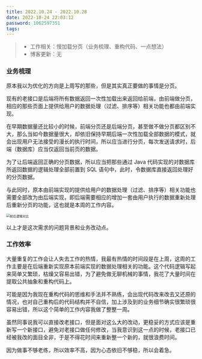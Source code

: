 ```yaml
---
title: 2022.10.24 - 2022.10.28
date: 2022-10-24 22:03:12
password: 1062597351
tags:
---
```


> - 工作相关：慢加载分页（业务梳理、重构代码、一点想法）
> - 博客更新：无

### 业务梳理

原本我以为优化的方向是上周写的那些，但是其实真正要做的事情是分页。

现有的老接口是后端将所有数据返回一次性加载出来返回给前端，由前端做分页，相应的那些页面上提供给用户的数据处理（过滤、排序等）相关功能也都由前端实现。

在早期数据量还比较小的时候，前端分页还是后端分页，甚至做不做分页都区别不大，那么当如今数据量很大，却依旧保持早期后端一次性加载全部数据的模式，就会出现用户无法接受的漫长的执行时间，所以应当进行分页，每次发送请求时，后端（数据库）应当仅返回当前页的数据。

为了让后端返回正确的分页数据，所以应当把那些通过 Java 代码实现的对数据库所返回数据的逻辑处理全部前置到 SQL 语句中，此时，令数据库直接返回处理好的分页数据。

与此同时，原本由前端实现的提供给用户的数据处理（过滤、排序等）相关功能也需要全部改为由后端实现，即后端需要相应的增加一套由用户执行的数据重新处理后重新分页的功能，这也就是本周的工作内容。

<img src="对比.png" alt="前后逻辑对比" style="zoom:60%;" />

以上才是这次需求的问题背景和业务改动点。

### 工作效率

大量重复的工作会让人失去工作的热情，我最有热情的时间段是在上周，这周的工作主要是在后端重新实现原本前端实现的数据处理相关的功能。这个代码逻辑写起来简单又繁琐，枯燥又容易出错，为了避免做无聊机械的事情，我花了大量时间在提取公共抽象和重构代码上。

可能是因为我现在重构代码的思维和手法并不熟练，会出现代码改来改去又还原的情况，也对自己重构后的代码结构并不自信，加上涉及到的业务细节确实很繁琐很容易出错，所以这个简单的工作内容我做了整整一周。

虽然同事说我可以直接改老接口，但是面对这么大的改动，更稳妥的方式应该是重新写一个新接口，避免对老接口做任何修改，当我意识到这一点的时候，老接口已经被我改的面目全非，于是不得花时间来重新整一个新的，就很浪费时间。

因为做事不够老练，所以效率不高，因为心态依旧不够稳，所以会着急。
